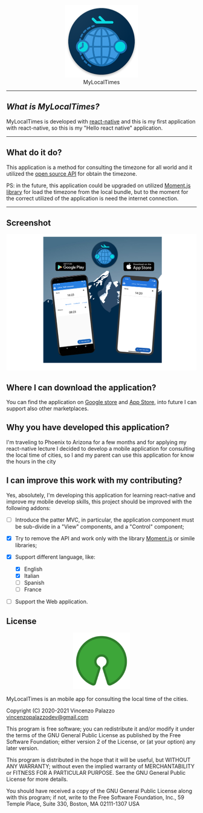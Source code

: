 <div align="center"> <img src="./resources/ic_launcher_round.png"/></div>
<div align="center"> MyLocalTimes</div>

---
## _What is MyLocalTimes?_

MyLocalTimes is developed with [react-native](https://facebook.github.io/react-native/) and this is my first application with react-native, so this is my "Hello react native" application.

---
## What do it do?

This application is a method for consulting the timezone for all world and it utilized the [open source API](https://github.com/davidayalas/current-time) for obtain the timezone.

PS: in the future, this application could be upgraded on utilized [Moment.js library](https://momentjs.com/) for load the timezone from the local bundle, but to the moment for the correct utilized of the application is need the internet connection.

---
## Screenshot

<div align="center">
  <img src="./resources/presentation.png" />
</div>

## Where I can download the application?

You can find the application on [Google store](https://play.google.com/store/apps/details?id=com.mybetweentime&hl=en) and [App Store](https://apps.apple.com/us/app/mylocaltimes/id1499283018?l=it&ls=1), into future I can support also other marketplaces.

## Why you have developed this application?

I'm traveling to Phoenix to Arizona for a few months and for applying my react-native lecture I decided to develop a mobile application for consulting the local time of cities, so I and my parent can use this application for know the hours in the city

## I can improve this work with my contributing?

Yes, absolutely, I'm developing this application for learning react-native and improve my mobile develop skills, this project should be improved with the following addons:

- [ ] Introduce the patter MVC, in particular, the application component must be sub-divide in a "View" components, and a "Control" component;

- [X] Try to remove the API and work only with the library [Moment.js](https://momentjs.com/) or simile libraries;

- [X] Support different language, like:
    - [X] English
    - [X] Italian
    - [ ] Spanish
    - [ ] France

- [ ] Support the Web application.

## License

<div align="center">
  <img src="./resources/opensourcelicense.png" width="150" height="150"/>
</div>

MyLocalTimes is an mobile app for consulting the local time of the cities.

Copyright (C) 2020-2021 Vincenzo Palazzo vincenzopalazzodev@gmail.com

This program is free software; you can redistribute it and/or modify it under the terms of the GNU General Public License as published by the Free Software Foundation; either version 2 of the License, or (at your option) any later version.

This program is distributed in the hope that it will be useful, but WITHOUT ANY WARRANTY; without even the implied warranty of MERCHANTABILITY or FITNESS FOR A PARTICULAR PURPOSE. See the GNU General Public License for more details.

You should have received a copy of the GNU General Public License along with this program; if not, write to the Free Software Foundation, Inc., 59 Temple Place, Suite 330, Boston, MA 02111-1307 USA
